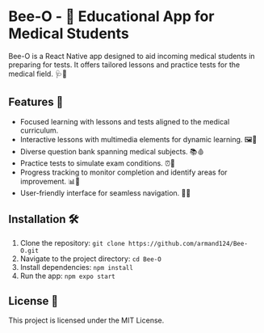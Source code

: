 # Bee-O - 🐝 Educational App for Medical Students

Bee-O is a React Native app designed to aid incoming medical students in preparing for tests. It offers tailored lessons and practice tests for the medical field. 🩺💉

## Features 🌟

- Focused learning with lessons and tests aligned to the medical curriculum.
- Interactive lessons with multimedia elements for dynamic learning. 🖼️🎥
- Diverse question bank spanning medical subjects. 📚🩸
- Practice tests to simulate exam conditions. ⏰📝
- Progress tracking to monitor completion and identify areas for improvement. 📊🚀
- User-friendly interface for seamless navigation. 🚀📱

## Installation 🛠️

1. Clone the repository: `git clone https://github.com/armand124/Bee-O.git`
2. Navigate to the project directory: `cd Bee-O`
3. Install dependencies: `npm install`
4. Run the app: `npm expo start`

## License 📜

This project is licensed under the MIT License.
